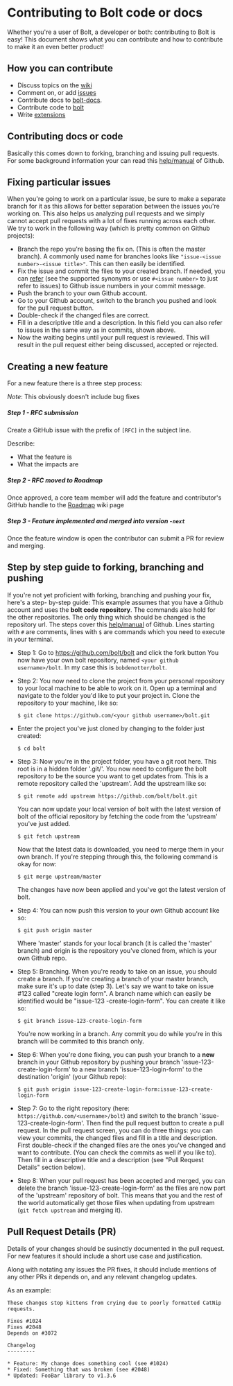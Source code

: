 Contributing to Bolt code or docs
=================================

Whether you're a user of Bolt, a developer or both: contributing to Bolt is easy! This
document shows what you can contribute and how to contribute to make it an even better
product!

How you can contribute
----------------------

- Discuss topics on the [wiki](https://github.com/bolt/bolt/wiki)
- Comment on, or add [issues](https://github.com/bolt/bolt/issues?state=open)
- Contribute docs to [bolt-docs](https://github.com/bolt/bolt-docs).
- Contribute code to [bolt](https://github.com/bolt/bolt)
- Write [extensions](https://github.com/bolt/bolt-docs/blob/master/source/extensions.md)

Contributing docs or code
-------------------------

Basically this comes down to forking, branching and issuing pull requests. For some
background information your can read this
[help/manual](https://help.github.com/articles/fork-a-repo) of Github.

Fixing particular issues
------------------------

When you're going to work on a particular issue, be sure to make a separate branch for it
as this allows for better separation between the issues you're working on. This also helps
us analyzing pull requests and we simply cannot accept pull requests with a lot of fixes
running across each other. We try to work in the following way (which is pretty common on
Github projects):

- Branch the repo you're basing the fix on. (This is often the master branch). A commonly
  used name for branches looks like `"issue-<issue number>-<issue title>"`. This can then
  easily be identified.
- Fix the issue and commit the files to your created branch. If needed, you can
  [refer](https://github.com/blog/831-issues-2-0-the-next-generation) (see the supported
  synonyms or use `#<issue number>` to just refer to issues) to Github issue numbers in
  your commit message.
- Push the branch to your own Github account.
- Go to your Github account, switch to the branch you pushed and look for the pull request
  button.
- Double-check if the changed files are correct.
- Fill in a descriptive title and a description. In this field you can also refer to
  issues in the same way as in commits, shown above.
- Now the waiting begins until your pull request is reviewed. This will result in the pull
  request either being discussed, accepted or rejected.

Creating a new feature
----------------------

For a new feature there is a three step process:

*Note*: This obviously doesn't include bug fixes

##### Step 1 - RFC submission
Create a GitHub issue with the prefix of `[RFC]` in the subject line.

Describe:
- What the feature is
- What the impacts are

##### Step 2 - RFC moved to Roadmap

Once approved, a core team member will add the feature and contributor's GitHub handle to 
the [Roadmap](https://github.com/bolt/bolt/wiki/Bolt-2.x-Roadmap) wiki page

##### Step 3 - Feature implemented and merged into version `-next`

Once the feature window is open the contributor can submit a PR for review and merging.


Step by step guide to forking, branching and pushing
----------------------------------------------------

If you're not yet proficient with forking, branching and pushing your fix, here's a step-
by-step guide: This example assumes that you have a Github account and uses the **bolt
code repository**. The commands also hold for the other repositories. The only thing which
should be changed is the repository url. The steps cover this
[help/manual](https://help.github.com/articles/fork-a-repo) of Github. Lines starting with
`#` are comments, lines with `$` are commands which you need to execute in your terminal.

- Step 1: Go to https://github.com/bolt/bolt and click the fork button You now have your
  own bolt repository, named `<your github username>/bolt`. In my case this is
  `bobdenotter/bolt`.
- Step 2: You now need to clone the project from your personal repository to your local
  machine to be able to work on it. Open up a terminal and navigate to the folder you'd
  like to put your project in. Clone the repository to your machine, like so:
    
    `$ git clone https://github.com/<your github username>/bolt.git`
    
- Enter the project you've just cloned by changing to the folder just created:
    
  `$ cd bolt`
    
- Step 3: Now you're in the project folder, you have a git root here. This root is in a
  hidden folder '.git/'. You now need to configure the bolt repository to be the source
  you want to get updates from. This is a remote repository called the 'upstream'. Add the
  upstream like so:

  `$ git remote add upstream https://github.com/bolt/bolt.git`

  You can now update your local version of bolt with the latest version of bolt of the
  official repository by fetching the code from the 'upstream' you've just added.

  `$ git fetch upstream`

  Now that the latest data is downloaded, you need to merge them in your own branch. If
  you're stepping through this, the following command is okay for now:

  `$ git merge upstream/master`

  The changes have now been applied and you've got the latest version of bolt.

- Step 4: You can now push this version to your own Github account like so:

  `$ git push origin master`

  Where 'master' stands for your local branch (it is called the 'master' branch) and
  origin is the repository you've cloned from, which is your own Github repo.

- Step 5: Branching. When you're ready to take on an issue, you should create a branch. If
  you're creating a branch of your master branch, make sure it's up to date (step 3).
  Let's say we want to take on issue #123 called "create login form". A branch name which
  can easily be identified would be "issue-123 -create-login-form". You can create it like
  so:

  `$ git branch issue-123-create-login-form`

  You're now working in a branch. Any commit you do while you're in this branch will be
  commited to this branch only.

- Step 6: When you're done fixing, you can push your branch to a **new** branch in your
  Github repository by pushing your branch 'issue-123-create-login-form' to a new branch
  'issue-123-login-form' to the destination 'origin' (your Github repo):

  `$ git push origin issue-123-create-login-form:issue-123-create-login-form`

- Step 7: Go to the right repository (here: `https://github.com/<username>/bolt`) and
  switch to the branch 'issue-123-create-login-form'. Then find the pull request button to
  create a pull request. In the pull request screen, you can do three things: you can view
  your commits, the changed files and fill in a title and description. First double-check
  if the changed files are the ones you've changed and want to contribute. (You can check
  the commits as well if you like to). Then fill in a descriptive title and a description
  (see "Pull Request Details" section below).

- Step 8: When your pull request has been accepted and merged, you can delete the branch
  'issue-123-create-login-form' as the files are now part of the 'upstream' repository of
  bolt. This means that you and the rest of the world automatically get those files when
  updating from upstream (`git fetch upstream` and merging it).

Pull Request Details (PR)
-------------------------

Details of your changes should be susinctly documented in the pull request. For new features
it should include a short use case and justification.

Along with notating any issues the PR fixes, it should include mentions of any other PRs it
depends on, and any relevant changelog updates.

As an example:

```
These changes stop kittens from crying due to poorly formatted CatNip requests.

Fixes #1024
Fixes #2048
Depends on #3072

Changelog
---------

* Feature: My change does something cool (see #1024)
* Fixed: Something that was broken (see #2048)
* Updated: FooBar library to v1.3.6
```
